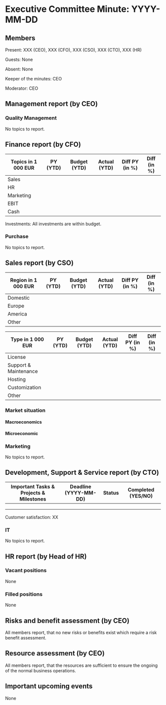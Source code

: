 # Executive Committee Minute: YYYY-MM-DD

## Members

Present: XXX (CEO), XXX (CFO), XXX (CSO), XXX (CTO), XXX (HR)

Guests: None

Absent: None

Keeper of the minutes: CEO

Moderator: CEO

## Management report (by CEO)

### Quality Management

No topics to report.

## Finance report (by CFO)

| Topics in 1 000 EUR | PY (YTD) | Budget (YTD) | Actual (YTD) | Diff PY (in %) | Diff (in %) |
| ------------------- | -------- | ------------ | ------------ | -------------- | ----------- |
| Sales               |          |              |              |                |             |
| HR                  |          |              |              |                |             |
| Marketing           |          |              |              |                |             |
| EBIT                |          |              |              |                |             |
| Cash                |          |              |              |                |             |

Investments: All investments are within budget.

### Purchase

No topics to report.

## Sales report (by CSO)

| Region in 1 000 EUR | PY (YTD) | Budget (YTD) | Actual (YTD) | Diff PY (in %) | Diff (in %) |
| ------------------- | -------- | ------------ | ------------ | -------------- | ----------- |
| Domestic            |          |              |              |                |             |
| Europe              |          |              |              |                |             |
| America             |          |              |              |                |             |
| Other               |          |              |              |                |             |

| Type in 1 000 EUR     | PY (YTD) | Budget (YTD) | Actual (YTD) | Diff PY (in %) | Diff (in %) |
| --------------------- | -------- | ------------ | ------------ | -------------- | ----------- |
| License               |          |              |              |                |             |
| Support & Maintenance |          |              |              |                |             |
| Hosting               |          |              |              |                |             |
| Customization         |          |              |              |                |             |
| Other                 |          |              |              |                |             |

### Market situation

#### Macroeconomics

#### Microeconomic

### Marketing

No topics to report.

## Development, Support & Service report (by CTO)

| Important Tasks & Projects & Milestones | Deadline (YYYY-MM-DD) | Status | Completed (YES/NO) |
| --------------------------------------- | --------------------- | ------ | ------------------ |
|                                         |                       |        |                    |
|                                         |                       |        |                    |
|                                         |                       |        |                    |

Customer satisfaction: XX

### IT

No topics to report.

## HR report (by Head of HR)

### Vacant positions

None

### Filled positions

None

## Risks and benefit assessment (by CEO)

All members report, that no new risks or benefits exist which require a risk benefit assessment.

## Resource assessment (by CEO)

All members report, that the resources are sufficient to ensure the ongoing of the normal business operations.

## Important upcoming events

None